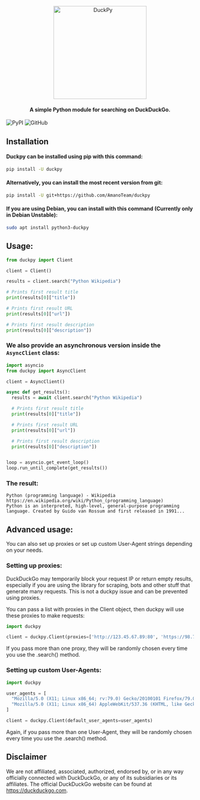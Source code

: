 <p align="center">
  <img src="https://i.imgur.com/o5qAbVt.png" alt="DuckPy" height="250px">
  <h4 align="center">A simple Python module for searching on DuckDuckGo.</h4>
</p>

![PyPI](https://img.shields.io/pypi/v/duckpy) ![GitHub](https://img.shields.io/github/license/AmanoTeam/duckpy)


## Installation

#### Duckpy can be installed using pip with this command:

```bash
pip install -U duckpy
```

#### Alternatively, you can install the most recent version from git:

```bash
pip install -U git+https://github.com/AmanoTeam/duckpy
```

#### If you are using Debian, you can install with this command (Currently only in Debian Unstable):

```bash
sudo apt install python3-duckpy
```

## Usage:

```python
from duckpy import Client

client = Client()

results = client.search("Python Wikipedia")

# Prints first result title
print(results[0]["title"])

# Prints first result URL
print(results[0]["url"])

# Prints first result description
print(results[0]["description"])
```

### We also provide an asynchronous version inside the `AsyncClient` class:


```python
import asyncio
from duckpy import AsyncClient

client = AsyncClient()

async def get_results():
  results = await client.search("Python Wikipedia")

  # Prints first result title
  print(results[0]["title"])

  # Prints first result URL
  print(results[0]["url"])

  # Prints first result description
  print(results[0]["description"])


loop = asyncio.get_event_loop()
loop.run_until_complete(get_results())
```

### The result:

```
Python (programming language) - Wikipedia
https://en.wikipedia.org/wiki/Python_(programming_language)
Python is an interpreted, high-level, general-purpose programming language. Created by Guido van Rossum and first released in 1991...
```


## Advanced usage:

You can also set up proxies or set up custom User-Agent strings depending on your needs.

### Setting up proxies:

DuckDuckGo may temporarily block your request IP or return empty results, especially if you are using the library for scraping, bots and other stuff that generate many requests. This is not a duckpy issue and can be prevented using proxies.

You can pass a list with proxies in the Client object, then duckpy will use these proxies to make requests:

```python
import duckpy

client = duckpy.Client(proxies=['http://123.45.67.89:80', 'https://98.76.54.32:443'])
```

If you pass more than one proxy, they will be randomly chosen every time you use the .search() method.

### Setting up custom User-Agents:

```python
import duckpy

user_agents = [
  "Mozilla/5.0 (X11; Linux x86_64; rv:79.0) Gecko/20100101 Firefox/79.0",
  "Mozilla/5.0 (X11; Linux x86_64) AppleWebKit/537.36 (KHTML, like Gecko) Chrome/84.0.4147.105 Safari/537.36"
]

client = duckpy.Client(default_user_agents=user_agents)
```

Again, if you pass more than one User-Agent, they will be randomly chosen every time you use the .search() method.

## Disclaimer

We are not affiliated, associated, authorized, endorsed by, or in any way officially connected with DuckDuckGo, or any of its subsidiaries or its affiliates. The official DuckDuckGo website can be found at https://duckduckgo.com.
